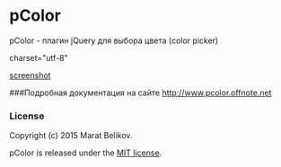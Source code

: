 # pColor
pColor - плагин jQuery для выбора цвета (color picker)

charset="utf-8"

[screenshot](screenshot.png)


###Подробная документация на сайте 
http://www.pcolor.offnote.net

### License

Copyright (c) 2015 Marat Belikov.


pColor is released under the [MIT license](https://github.com/offnote/pColor/blob/master/LICENSE.md).

